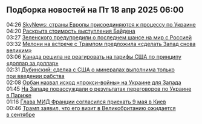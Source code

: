<h2>Подборка новостей на Пт 18 апр 2025 06:00</h2><!--2025-04-18 04:26:04-->
<div class="rssn table">
  <div><span class="smaller gray hspace">04:26</span> <a class="nodecor" href="https://news.rambler.ru/world/54531506-skynews-strany-evropy-prisoedinyayutsya-k-protsessu-po-ukraine/">SkyNews: страны Европы присоединяются к процессу по Украине</a></div>
</div>
<div class="rssn table">
  <div><span class="smaller gray hspace">04:20</span> <a class="nodecor" href="https://news.rambler.ru/world/54531510-raskryta-stoimost-vystupleniya-baydena/">Раскрыта стоимость выступления Байдена</a></div>
</div>
<div class="rssn table">
  <div><span class="smaller gray hspace">03:27</span> <a class="nodecor" href="https://news.rambler.ru/world/54531475-zelenskogo-predupredili-o-poslednem-shanse-na-mir-s-rossiey/">Зеленского предупредили о последнем шансе на мир с Россией</a></div>
</div>
<div class="rssn table">
  <div><span class="smaller gray hspace">03:32</span> <a class="nodecor" href="https://news.rambler.ru/world/54531480-meloni-na-vstreche-s-trampom-predlozhila-sdelat-zapad-snova-velikim/">Мелони на встрече с Трампом предложила «сделать Запад снова великим»</a></div>
</div>
<div class="rssn table">
  <div><span class="smaller gray hspace">03:06</span> <a class="nodecor" href="https://news.rambler.ru/world/54531459-kanada-reshila-ne-reagirovat-na-tarify-ssha-po-printsipu-dollar-za-dollar/">Канада решила не реагировать на тарифы США по принципу «доллар за доллар»</a></div>
</div>
<div class="rssn table">
  <div><span class="smaller gray hspace">02:31</span> <a class="nodecor" href="https://news.rambler.ru/world/54531425-dubinskiy-sdelka-s-ssha-o-mineralah-vypolnima-tolko-pri-vvedenii-rabstva/">Дубинский: сделка с США о минералах выполнима только при введении рабства</a></div>
</div>
<div class="rssn table">
  <div><span class="smaller gray hspace">02:08</span> <a class="nodecor" href="https://news.rambler.ru/world/54523129-orban-nazval-ishod-proksi-voyny-na-ukraine-dlya-zapada/">Орбан назвал исход «прокси-войны» на Украине для Запада</a></div>
</div>
<div class="rssn table">
  <div><span class="smaller gray hspace">01:45</span> <a class="nodecor" href="https://news.rambler.ru/world/54531100-na-zapade-porassuzhdali-o-rezultatah-peregovorov-po-ukraine-v-parizhe/">На Западе порассуждали о результатах переговоров по Украине в Париже</a></div>
</div>
<div class="rssn table">
  <div><span class="smaller gray hspace">01:16</span> <a class="nodecor" href="https://news.rambler.ru/world/54520079-glava-mid-frantsii-soglasilsya-priehat-9-maya-v-kiev/">Глава МИД Франции согласился приехать 9 мая в Киев</a></div>
</div>
<div class="rssn table">
  <div><span class="smaller gray hspace">00:46</span> <a class="nodecor" href="https://news.rambler.ru/world/54531335-tramp-zayavil-chto-ego-vizit-v-velikobritaniyu-ozhidaetsya-v-sentyabre/">Трамп заявил, что его визит в Великобританию ожидается в сентябре</a></div>
</div>